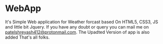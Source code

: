 # WebApp
It's Simple Web application  for Weather forcast based On HTML5, CSS3, JS and little bit Jquery. If you have any doubt or query you can mail me on patelshreyash412@protonmail.com. 
The Upadted Version of app is also added 
That's all folks. 
